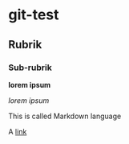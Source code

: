 # git-test

## Rubrik

### Sub-rubrik

**lorem ipsum**

*lorem ipsum*

This is called Markdown language

A [link](http://www.google.com)
